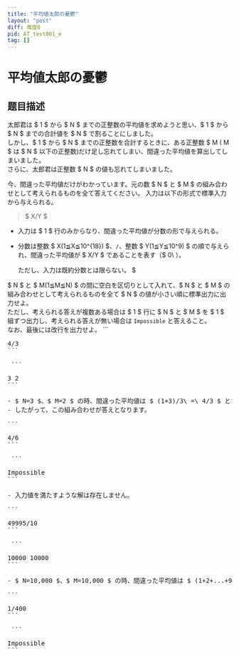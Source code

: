 ```yaml
---
title: "平均値太郎の憂鬱"
layout: "post"
diff: 难度0
pid: AT_test001_e
tag: []
---
```


# 平均値太郎の憂鬱

## 题目描述

[problemUrl]: https://atcoder.jp/contests/language-test-ver1/tasks/test001_e

太郎君は $ 1 $ から $ N $ までの正整数の平均値を求めようと思い、$ 1 $ から $ N $ までの合計値を $ N $ で割ることにしました。  
 しかし、$ 1 $ から $ N $ までの正整数を合計するときに、ある正整数 $ M $($ M $ は $ N $ 以下の正整数)だけ足し忘れてしまい、間違った平均値を算出してしまいました。  
 さらに、太郎君は正整数 $ N $ の値も忘れてしまいました。  
  
 今、間違った平均値だけがわかっています。元の数 $ N $ と $ M $ の組み合わせとして考えられるものを全て答えてください。 入力は以下の形式で標準入力から与えられる。

> $ X/Y $

- 入力は $ 1 $ 行のみからなり、間違った平均値が分数の形で与えられる。
- 分数は整数 $ X(1≦X≦10^{18}) $、`/`、整数 $ Y(1≦Y≦10^9) $ の順で与えられ、間違った平均値が $ X/Y $ であることを表す（$ 0\ ）。
	ただし、入力は既約分数とは限らない。 $

 $ N $ と $ M(1≦M≦N) $ の間に空白を区切りとして入れて、$ N $ と $ M $ の組み合わせとして考えられるものを全て $ N $ の値が小さい順に標準出力に出力せよ。  
 ただし、考えられる答えが複数ある場合は $ 1 $ 行に $ N $ と $ M $ を $ 1 $ 組ずつ出力し、考えられる答えが無い場合は `Impossible` と答えること。  
 なお、最後には改行を出力せよ。 ```
<pre class="prettyprint linenums">
4/3
```

 ```
<pre class="prettyprint linenums">
3 2
```

- $ N=3 $、$ M=2 $ の時、間違った平均値は $ (1+3)/3\ =\ 4/3 $ となり、入力を満たします。
- したがって、この組み合わせが答えとなります。
 
```
<pre class="prettyprint linenums">
4/6
```

 ```
<pre class="prettyprint linenums">
Impossible
```

- 入力値を満たすような解は存在しません。
 
```
<pre class="prettyprint linenums">
49995/10
```

 ```
<pre class="prettyprint linenums">
10000 10000
```

- $ N=10,000 $、$ M=10,000 $ の時、間違った平均値は $ (1+2+...+9999)/10000\ =\ 4995000/10000\ =\ 49995/10 $ となり、入力を満たします。
 
```
<pre class="prettyprint linenums">
1/400
```

 ```
<pre class="prettyprint linenums">
Impossible
```


